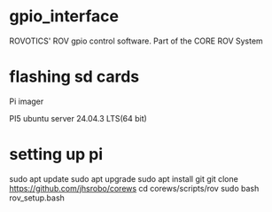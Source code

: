 # gpio_interface
ROVOTICS' ROV gpio control software. Part of the CORE ROV System 



# flashing sd cards

Pi imager

PI5
ubuntu server 24.04.3 LTS(64 bit)

# setting up pi

sudo apt update
sudo apt upgrade
sudo apt install git 
git clone https://github.com/jhsrobo/corews
cd corews/scripts/rov
sudo bash rov_setup.bash
